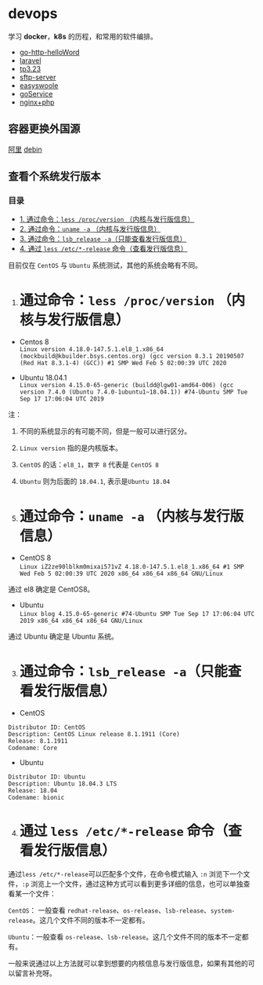# devops

学习 **docker**，**k8s** 的历程，和常用的软件编排。

* [go-http-helloWord](go)
* [laravel](laravel)
* [tp3.23](tp3.23)
* [sftp-server](sftp-server)
* [easyswoole](easyswool)
* [goService](goService)
* [nginx+php](nginxphp)

  
## 容器更换外国源


[阿里](https://developer.aliyun.com/mirror/?spm=a2c6h.13651104.0.d1002.3bea94ddc5ttFw)
[debin](http://xkzzz.com/post/39203.html)

[](https://www.csdn.net/tags/MtTaMg4sNTc5MjQ1LWJsb2cO0O0O.html)
[](http://t.zoukankan.com/dadream-p-8058641.html)


## 查看个系统发行版本


### 目录

*   [1. 通过命令：`less /proc/version` （内核与发行版信息）](#1_less_procversion__4)
*   [2. 通过命令：`uname -a` （内核与发行版信息）](#2_uname_a__16)
*   [3. 通过命令：`lsb_release -a`（只能查看发行版信息）](#3_lsb_release_a_28)
*   [4. 通过 `less /etc/*-release` 命令（查看发行版信息）](#4__less_etcrelease__45)

目前仅在 `CentOS` 与 `Ubuntu` 系统测试，其他的系统会略有不同。

1. 通过命令：`less /proc/version` （内核与发行版信息）
   =======================================

*   Centos 8  
	`Linux version 4.18.0-147.5.1.el8_1.x86_64 (mockbuild@kbuilder.bsys.centos.org) (gcc version 8.3.1 20190507 (Red Hat 8.3.1-4) (GCC)) #1 SMP Wed Feb 5 02:00:39 UTC 2020`

*   Ubuntu 18.04.1  
	`Linux version 4.15.0-65-generic (buildd@lgw01-amd64-006) (gcc version 7.4.0 (Ubuntu 7.4.0-1ubuntu1~18.04.1)) #74-Ubuntu SMP Tue Sep 17 17:06:04 UTC 2019`


注：

1.  不同的系统显示的有可能不同，但是一般可以进行区分。
2.  `Linux version` 指的是内核版本。
3.  `CentOS` 的话：`el8_1`，`数字 8` 代表是 `CentOS 8`
4.  `Ubuntu` 则为后面的 `18.04.1`, 表示是`Ubuntu 18.04`

2. 通过命令：`uname -a` （内核与发行版信息）
   =============================

*   CentOS 8  
	`Linux iZ2ze90lblkm0mixai571vZ 4.18.0-147.5.1.el8_1.x86_64 #1 SMP Wed Feb 5 02:00:39 UTC 2020 x86_64 x86_64 x86_64 GNU/Linux`

通过 el8 确定是 CentOS8。

*   Ubuntu  
	`Linux blog 4.15.0-65-generic #74-Ubuntu SMP Tue Sep 17 17:06:04 UTC 2019 x86_64 x86_64 x86_64 GNU/Linux`

通过 Ubuntu 确定是 Ubuntu 系统。

3. 通过命令：`lsb_release -a`（只能查看发行版信息）
   ===================================

*   CentOS

```
Distributor ID: CentOS
Description: CentOS Linux release 8.1.1911 (Core)
Release: 8.1.1911
Codename: Core
```

*   Ubuntu

```
Distributor ID: Ubuntu
Description: Ubuntu 18.04.3 LTS
Release: 18.04
Codename: bionic
```

4. 通过 `less /etc/*-release` 命令（查看发行版信息）
   =======================================

通过`less /etc/*-release`可以匹配多个文件，在命令模式输入 `:n` 浏览下一个文件，`:p` 浏览上一个文件，通过这种方式可以看到更多详细的信息，也可以单独查看某一个文件：

`CentOS`： 一般查看 `redhat-release`、`os-release`、`lsb-release`、`system-release`。这几个文件不同的版本不一定都有。

`Ubuntu`：一般查看 `os-release`、`lsb-release`。这几个文件不同的版本不一定都有。

一般来说通过以上方法就可以拿到想要的内核信息与发行版信息，如果有其他的可以留言补充呀。

